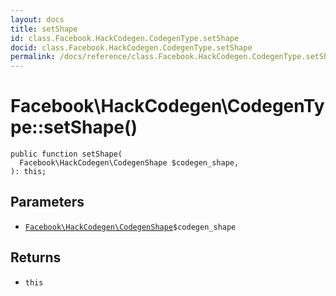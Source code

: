 ```yaml
---
layout: docs
title: setShape
id: class.Facebook.HackCodegen.CodegenType.setShape
docid: class.Facebook.HackCodegen.CodegenType.setShape
permalink: /docs/reference/class.Facebook.HackCodegen.CodegenType.setShape/
---
```

# Facebook\\HackCodegen\\CodegenType::setShape()




``` Hack
public function setShape(
  Facebook\HackCodegen\CodegenShape $codegen_shape,
): this;
```




## Parameters




* [` Facebook\HackCodegen\CodegenShape `](<class.Facebook.HackCodegen.CodegenShape.md>)`` $codegen_shape ``




## Returns




- ` this `